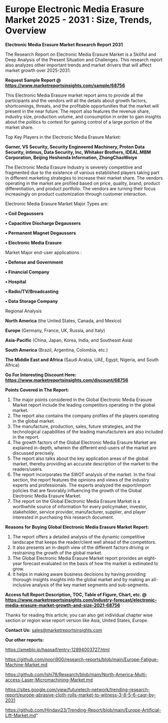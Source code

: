 # Europe Electronic Media Erasure Market 2025 - 2031 : Size, Trends, Overview

<strong>Electronic Media Erasure Market Research Report 2031</strong>

The Research Report on Electronic Media Erasure Market is a Skillful and Deep Analysis of the Present Situation and Challenges. This research report also analyzes other important trends and market drivers that will affect market growth over 2025-2031.

<strong>Request Sample Report @ <a href=https://www.marketreportsinsights.com/sample/68756>https://www.marketreportsinsights.com/sample/68756</a></strong>

This Electronic Media Erasure market report aims to provide all the participants and the vendors will all the details about growth factors, shortcomings, threats, and the profitable opportunities that the market will present in the near future. The report also features the revenue share, industry size, production volume, and consumption in order to gain insights about the politics to contest for gaining control of a large portion of the market share.

Top Key Players in the Electronic Media Erasure Market:

<strong>Garner, VS Security, Security Engineered Machinery, Proton Data Security, intimus, Data Security, Inc, Whitaker Brothers, IDEAL.MBM Corporation, Beijing Heshenda Information, ZhongChaoWeiye</strong>

The Electronic Media Erasure Industry is severely competitive and fragmented due to the existence of various established players taking part in different marketing strategies to increase their market share. The vendors operating in the market are profiled based on price, quality, brand, product differentiation, and product portfolio. The vendors are turning their focus increasingly on product customization through customer interaction.

Electronic Media Erasure Market Major Types are:

<strong>• Coil Degaussers

• Capacitive Discharge Degaussers

• Permanent Magnet Degaussers

• Electronic Media Erasure</strong>

Market Major end-user applications :

<strong>• Defense and Government

• Financial Company

• Hospital

• Radio/TV/Broadcasting

• Data Storage Company</strong>

Regional Analysis

</u><strong><b>North America</b></strong> (the United States, Canada, and Mexico)

<strong><b>Europe </b></strong>(Germany, France, UK, Russia, and Italy)

<strong><b>Asia-Pacific</b></strong> (China, Japan, Korea, India, and Southeast Asia)

<strong><b>South America</b></strong> (Brazil, Argentina, Colombia, etc.)

<strong><b>The Middle East and Africa</b></strong> (Saudi Arabia, UAE, Egypt, Nigeria, and South Africa)

<strong>Go For Interesting Discount Here: <a href=https://www.marketreportsinsights.com/discount/68756>https://www.marketreportsinsights.com/discount/68756</a></strong>

<strong>Points Covered in The Report:</strong>
<ol>
  <li>The major points considered in the Global Electronic Media Erasure Market report include the leading competitors operating in the global market.</li>
  <li>The report also contains the company profiles of the players operating in the global market.</li>
  <li>The manufacture, production, sales, future strategies, and the technological capabilities of the leading manufacturers are also included in the report.</li>
  <li>The growth factors of the Global Electronic Media Erasure Market are explained in-depth, wherein the different end-users of the market are discussed precisely.</li>
  <li>The report also talks about the key application areas of the global market, thereby providing an accurate description of the market to the readers/users.</li>
  <li>The report incorporates the SWOT analysis of the market. In the final section, the report features the opinions and views of the industry experts and professionals. The experts analyzed the export/import policies that are favorably influencing the growth of the Global Electronic Media Erasure Market.</li>
  <li>The report on the Global Electronic Media Erasure Market is a worthwhile source of information for every policymaker, investor, stakeholder, service provider, manufacturer, supplier, and player interested in purchasing this research document.</li>
</ol>
<strong>Reasons for Buying Global Electronic Media Erasure Market Report:</strong>

<ol>
  <li>The report offers a detailed analysis of the dynamic competitive landscape that keeps the reader/client well ahead of the competitors.</li>
  <li>It also presents an in-depth view of the different factors driving or restraining the growth of the global market.</li>
  <li>The Global Electronic Media Erasure Market report provides an eight-year forecast evaluated on the basis of how the market is estimated to grow.</li>
  <li>It helps in making aware business decisions by having providing thorough insights insights into the global market and by making an all-inclusive analysis of the key market segments and sub-segments.</li>
</ol>
<strong>Access full Report Description, TOC, Table of Figure, Chart, etc. @ <a href=https://www.marketreportsinsights.com/industry-forecast/electronic-media-erasure-market-growth-and-size-2021-68756>https://www.marketreportsinsights.com/industry-forecast/electronic-media-erasure-market-growth-and-size-2021-68756</a></strong>


Thanks for reading this article; you can also get individual chapter wise section or region wise report version like Asia, United States, Europe.

<strong>Contact Us:</strong>
sales@marketreportsinsights.com

<strong>Our other reports:</strong>

<a href=https://ameblo.jp/haqsaif/entry-12894003727.html>https://ameblo.jp/haqsaif/entry-12894003727.html</a>

<a href=https://github.com/noori900/research-reports/blob/main/Europe-Fatigue-Machine-Market.md>https://github.com/noori900/research-reports/blob/main/Europe-Fatigue-Machine-Market.md</a>

<a href=https://github.com/Ishi78/Research/blob/main/North-America-Multi-access-Laser-Micromachining-Market.md>https://github.com/Ishi78/Research/blob/main/North-America-Multi-access-Laser-Micromachining-Market.md</a>

<a href=https://sites.google.com/view/futuretech-network/trending-research-report/europe-abrasive-cloth-rolls-market-to-witness-3-8-5-6-cagr-by-2031>https://sites.google.com/view/futuretech-network/trending-research-report/europe-abrasive-cloth-rolls-market-to-witness-3-8-5-6-cagr-by-2031</a>

<a href=https://github.com/Hindavi23/Trending-Report/blob/main/Europe-Artificial-Lift-Market.md>https://github.com/Hindavi23/Trending-Report/blob/main/Europe-Artificial-Lift-Market.md</a>"
